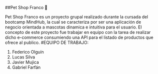 ##Pet Shop Franco 🐶

Pet Shop Franco es un proyecto grupal realizado durante la cursada del bootcamp MindHub, la cual se caracteriza por ser una aplicación de negocio orientada a mascotas dinamica e intuitiva para el usuario. El concepto de este proyecto fue trabajar en equipo con la tarea de realizar dicho e-commerce consumiendo una API para el listado de productos que ofrece al publico.
#EQUIPO DE TRABAJO:
1. Federico Olguín
2. Lucas Silva
3. Javier Mujica
4. Gabriel Farfán
